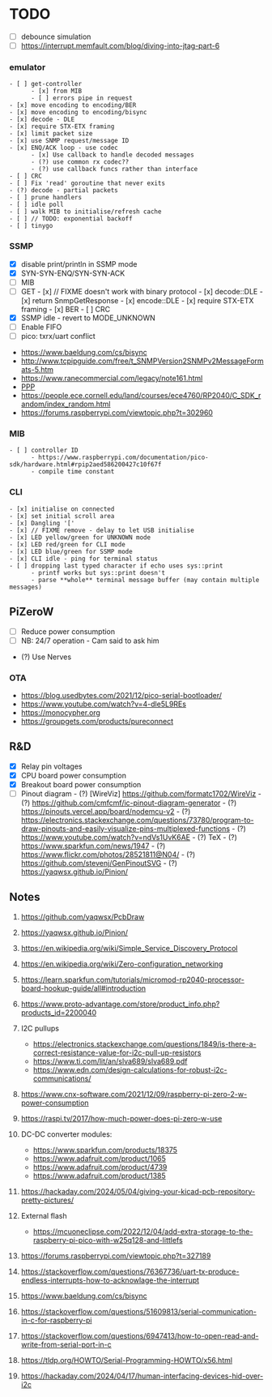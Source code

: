 # TODO

- [ ] debounce simulation
- [ ] https://interrupt.memfault.com/blog/diving-into-jtag-part-6

### emulator
    - [ ] get-controller
          - [x] from MIB
          - [ ] errors pipe in request
    - [x] move encoding to encoding/BER
    - [x] move encoding to encoding/bisync
    - [x] decode - DLE 
    - [x] require STX-ETX framing
    - [x] limit packet size
    - [x] use SNMP request/message ID
    - [x] ENQ/ACK loop - use codec
          - [x] Use callback to handle decoded messages
          - (?) use common rx codec??
          - (?) use callback funcs rather than interface
    - [ ] CRC
    - [ ] Fix 'read' goroutine that never exits
    - (?) decode - partial packets
    - [ ] prune handlers
    - [ ] idle poll
    - [ ] walk MIB to initialise/refresh cache
    - [ ] // TODO: exponential backoff
    - [ ] tinygo


### SSMP
   - [x] disable print/println in SSMP mode
   - [x] SYN-SYN-ENQ/SYN-SYN-ACK
   - [ ] MIB
   - [ ] GET
         - [x] // FIXME doesn't work with binary protocol
         - [x] decode::DLE 
         - [x] return SnmpGetResponse
         - [x] encode::DLE 
         - [x] require STX-ETX framing
         - [x] BER
         - [ ] CRC
   - [x] SSMP idle - revert to MODE_UNKNOWN
   - [ ] Enable FIFO
   - [ ] pico: txrx/uart conflict
   - https://www.baeldung.com/cs/bisync
   - http://www.tcpipguide.com/free/t_SNMPVersion2SNMPv2MessageFormats-5.htm
   - https://www.ranecommercial.com/legacy/note161.html
   - [PPP](https://datatracker.ietf.org/doc/html/rfc1661)
   - https://people.ece.cornell.edu/land/courses/ece4760/RP2040/C_SDK_random/index_random.html
   - https://forums.raspberrypi.com/viewtopic.php?t=302960

### MIB
    - [ ] controller ID
          - https://www.raspberrypi.com/documentation/pico-sdk/hardware.html#rpip2aed586200427c10f67f
          - compile time constant

### CLI
    - [x] initialise on connected
    - [x] set initial scroll area
    - [x] Dangling '['
    - [x] // FIXME remove - delay to let USB initialise
    - [x] LED yellow/green for UNKNOWN mode
    - [x] LED red/green for CLI mode
    - [x] LED blue/green for SSMP mode
    - [x] CLI idle - ping for terminal status
    - [ ] dropping last typed character if echo uses sys::print
          - printf works but sys::print doesn't
          - parse **whole** terminal message buffer (may contain multiple messages)

## PiZeroW
   - [ ] Reduce power consumption
   - [ ] NB: 24/7 operation - Cam said to ask him
   - (?) Use Nerves

### OTA
   - https://blog.usedbytes.com/2021/12/pico-serial-bootloader/
   - https://www.youtube.com/watch?v=4-dle5L9REs
   - https://monocypher.org
   - https://groupgets.com/products/pureconnect

## R&D
- [x] Relay pin voltages
- [x] CPU board power consumption
- [x] Breakout board power consumption
- [ ] Pinout diagram
      - (?) [WireViz] https://github.com/formatc1702/WireViz
      - (?) https://github.com/cmfcmf/ic-pinout-diagram-generator
      - (?) https://pinouts.vercel.app/board/nodemcu-v2
      - (?) https://electronics.stackexchange.com/questions/73780/program-to-draw-pinouts-and-easily-visualize-pins-multiplexed-functions
      - (?) https://www.youtube.com/watch?v=ndVs1UvK6AE
      - (?) TeX
      - (?) https://www.sparkfun.com/news/1947
      - (?) https://www.flickr.com/photos/28521811@N04/
      - (?) https://github.com/stevenj/GenPinoutSVG
      - (?) https://yaqwsx.github.io/Pinion/

## Notes

1. https://github.com/yaqwsx/PcbDraw
2. https://yaqwsx.github.io/Pinion/
3. https://en.wikipedia.org/wiki/Simple_Service_Discovery_Protocol
4. https://en.wikipedia.org/wiki/Zero-configuration_networking
5. https://learn.sparkfun.com/tutorials/micromod-rp2040-processor-board-hookup-guide/all#introduction
6. https://www.proto-advantage.com/store/product_info.php?products_id=2200040
7. I2C pullups
      - https://electronics.stackexchange.com/questions/1849/is-there-a-correct-resistance-value-for-i2c-pull-up-resistors
      - https://www.ti.com/lit/an/slva689/slva689.pdf
      - https://www.edn.com/design-calculations-for-robust-i2c-communications/

8. https://www.cnx-software.com/2021/12/09/raspberry-pi-zero-2-w-power-consumption
9. https://raspi.tv/2017/how-much-power-does-pi-zero-w-use
10. DC-DC converter modules:
    - https://www.sparkfun.com/products/18375
    - https://www.adafruit.com/product/1065
    - https://www.adafruit.com/product/4739
    - https://www.adafruit.com/product/1385
11. https://hackaday.com/2024/05/04/giving-your-kicad-pcb-repository-pretty-pictures/
12. External flash
    - https://mcuoneclipse.com/2022/12/04/add-extra-storage-to-the-raspberry-pi-pico-with-w25q128-and-littlefs
13. https://forums.raspberrypi.com/viewtopic.php?t=327189
14. https://stackoverflow.com/questions/76367736/uart-tx-produce-endless-interrupts-how-to-acknowlage-the-interrupt
15. https://www.baeldung.com/cs/bisync
16. https://stackoverflow.com/questions/51609813/serial-communication-in-c-for-raspberry-pi
17. https://stackoverflow.com/questions/6947413/how-to-open-read-and-write-from-serial-port-in-c
18. https://tldp.org/HOWTO/Serial-Programming-HOWTO/x56.html
19. https://hackaday.com/2024/04/17/human-interfacing-devices-hid-over-i2c


